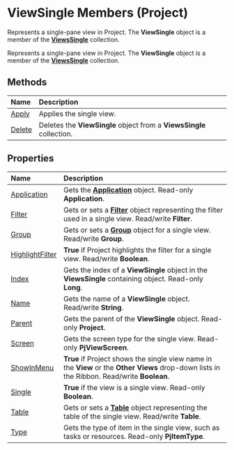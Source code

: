 
# ViewSingle Members (Project)
Represents a single-pane view in Project. The  **ViewSingle** object is a member of the **[ViewsSingle](bd6f698b-780f-294a-037b-45c63b9a1c23.md)** collection.

Represents a single-pane view in Project. The  **ViewSingle** object is a member of the **[ViewsSingle](bd6f698b-780f-294a-037b-45c63b9a1c23.md)** collection.


## Methods



|**Name**|**Description**|
|:-----|:-----|
|[Apply](eafd9cdd-bb4f-51c1-4639-d852dec3f3f8.md)|Applies the single view.|
|[Delete](a062d8b9-b68c-deff-9e26-b7f25fa8d829.md)|Deletes the  **ViewSingle** object from a **ViewsSingle** collection.|

## Properties



|**Name**|**Description**|
|:-----|:-----|
|[Application](1f35443c-2392-f72d-498b-540456a6eacc.md)|Gets the  **[Application](8eb91712-7784-a102-38c0-19bb056c27e9.md)** object. Read-only **Application**.|
|[Filter](43a7443e-dbd8-8139-499b-49af0eeb4ac2.md)|Gets or sets a  **[Filter](abcd72a7-b86b-783e-16e0-f50a48b1fed2.md)** object representing the filter used in a single view. Read/write **Filter**.|
|[Group](3dec1632-1b5b-4aed-e0a9-f660bd606ba2.md)|Gets or sets a  **[Group](e3756818-f051-1ae4-5402-0398e568ebfc.md)** object for a single view. Read/write **Group**.|
|[HighlightFilter](0288340c-69b9-de45-2303-ed4b8632eeff.md)|**True** if Project highlights the filter for a single view. Read/write **Boolean**.|
|[Index](a4f5a6fa-b013-473c-4400-70a40be955c5.md)|Gets the index of a  **ViewSingle** object in the **ViewsSingle** containing object. Read-only **Long**.|
|[Name](ba106d83-4451-7065-b032-acc15c17bc2a.md)|Gets the name of a  **ViewSingle** object. Read/write **String**.|
|[Parent](8d9a7328-ff35-08af-c132-29b500f62aa1.md)|Gets the parent of the  **ViewSingle** object. Read-only **Project**.|
|[Screen](4d612d77-eb00-a6ed-bf13-dd73ae8bbafe.md)|Gets the screen type for the single view. Read-only  **PjViewScreen**.|
|[ShowInMenu](b04dd225-7dfa-9cfa-5d0f-c9f0e54b64b7.md)|**True** if Project shows the single view name in the **View** or the **Other Views** drop-down lists in the Ribbon. Read/write **Boolean**.|
|[Single](7af38429-2767-7660-000f-bbfa48edab96.md)|**True** if the view is a single view. Read-only **Boolean**.|
|[Table](356cf967-e443-e068-27f7-c7433f1a5329.md)|Gets or sets a  **[Table](f50f5d2d-a733-c5b0-16d8-e4ee98943321.md)** object representing the table of the single view. Read/write **Table**.|
|[Type](58b21a88-c71d-9949-5ca2-a0511d24467e.md)|Gets the type of item in the single view, such as tasks or resources. Read-only  **PjItemType**.|
